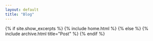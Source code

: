 ```yaml
---
layout: default
title: "Blog"
---
```


{% if site.show_excerpts %}
  {% include home.html %}
{% else %}
  {% include archive.html title="Post" %}
{% endif %}


